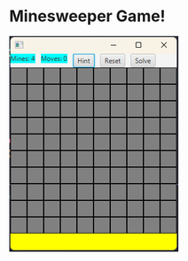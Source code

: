 # Minesweeper Game!
![Minesweeper GUI](https://github.com/sahildayal/Minesweeper/blob/main/m1.png) 
